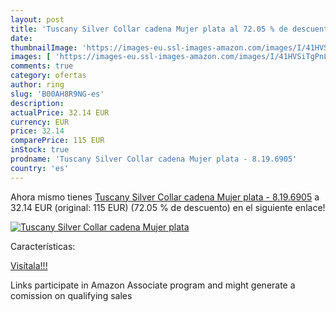 ```yaml
---
layout: post
title: 'Tuscany Silver Collar cadena Mujer plata al 72.05 % de descuento'
date: 
thumbnailImage: 'https://images-eu.ssl-images-amazon.com/images/I/41HVSiTgPnL._SL200_.jpg'
images: [ 'https://images-eu.ssl-images-amazon.com/images/I/41HVSiTgPnL._SL200_.jpg' ]
comments: true
category: ofertas
author: ring
slug: 'B00AH8R9NG-es'
description:
actualPrice: 32.14 EUR
currency: EUR
price: 32.14
comparePrice: 115 EUR
inStock: true
prodname: 'Tuscany Silver Collar cadena Mujer plata - 8.19.6905'
country: 'es'
---
```


Ahora mismo tienes [Tuscany Silver Collar cadena Mujer plata - 8.19.6905](https://www.amazon.es/dp/B00AH8R9NG/?tag=tolees-21) a 32.14 EUR (original: 115 EUR) (72.05 %  de descuento) en el siguiente enlace!

[![Tuscany Silver Collar cadena Mujer plata](https://images-eu.ssl-images-amazon.com/images/I/41HVSiTgPnL._SL200_.jpg)](https://www.amazon.es/dp/B00AH8R9NG/?tag=tolees-21)

Características:


[Visítala!!!](https://www.amazon.es/dp/B00AH8R9NG/?tag=tolees-21)

Links participate in Amazon Associate program and might generate a comission on qualifying sales
